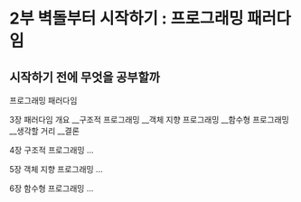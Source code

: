 # 2부 벽돌부터 시작하기 : 프로그래밍 패러다임

## 시작하기 전에 무엇을 공부할까

프로그래밍 패러다임

  3장 패러다임 개요
    __구조적 프로그래밍
  __객체 지향 프로그래밍
  __함수형 프로그래밍
  __생각할 거리
  __결론

  4장 구조적 프로그래밍
    ...

  5장 객체 지향 프로그래밍
    ...

  6장 함수형 프로그래밍
    ...
